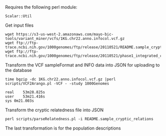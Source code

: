 Requires the following perl module:
```
Scalar::Util
```

Get input files
```
wget https://s3-us-west-2.amazonaws.com/mayo-bic-tools/variant_miner/vcfs/1KG.chr22.anno.infocol.vcf.gz
wget ftp://ftp-trace.ncbi.nih.gov/1000genomes/ftp/release/20110521/README.sample_cryptic_relations
wget ftp://ftp-trace.ncbi.nih.gov/1000genomes/ftp/release/20110521/phase1_integrated_calls.20101123.ALL.panel
```
Transform the VCF sampleFormat and INFO data into JSON for uploading to the database
```
time bgzip -dc 1KG.chr22.anno.infocol.vcf.gz |perl scripts/VCF2Arango.pl -VCF - -study 1000Genomes 

real	53m28.825s
user	53m21.416s
sys	0m21.003s

```

Transform the cryptic relatedness file into JSON
```
perl scripts/parseRelatedness.pl -i README.sample_cryptic_relations
```

The last transformation is for the population descriptions
```

```